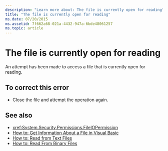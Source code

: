 ```yaml
---
description: "Learn more about: The file is currently open for reading"
title: "The file is currently open for reading"
ms.date: 07/20/2015
ms.assetid: 7f662a68-021a-4432-947a-6bde48061257
ms.topic: article
---
```

# The file is currently open for reading

An attempt has been made to access a file that is currently open for reading.  
  
## To correct this error  
  
- Close the file and attempt the operation again.  
  
## See also

- <xref:System.Security.Permissions.FileIOPermission>
- [How to: Get Information About a File in Visual Basic](/previous-versions/visualstudio/visual-studio-2010/abtzf6f7(v=vs.100))
- [How to: Read from Text Files](../developing-apps/programming/drives-directories-files/how-to-read-from-text-files.md)
- [How to: Read From Binary Files](../developing-apps/programming/drives-directories-files/how-to-read-from-binary-files.md)
